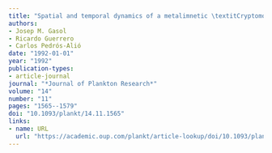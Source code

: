 ```yaml
---
title: "Spatial and temporal dynamics of a metalimnetic \textitCryptomonas peak"
authors:
- Josep M. Gasol
- Ricardo Guerrero
- Carlos Pedrós-Alió
date: "1992-01-01"
year: "1992"
publication-types:
- article-journal
journal: "*Journal of Plankton Research*"
volume: "14"
number: "11"
pages: "1565--1579"
doi: "10.1093/plankt/14.11.1565"
links:
- name: URL
  url: "https://academic.oup.com/plankt/article-lookup/doi/10.1093/plankt/14.11.1565"
---
```


